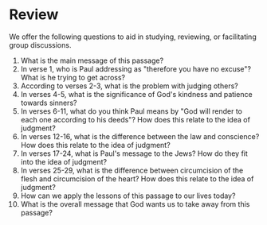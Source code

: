 # Review

We offer the following questions to aid in studying, reviewing, or facilitating group discussions.

1. What is the main message of this passage?
2. In verse 1, who is Paul addressing as "therefore you have no excuse"? What is he trying to get across?
3. According to verses 2-3, what is the problem with judging others?
4. In verses 4-5, what is the significance of God's kindness and patience towards sinners?
5. In verses 6-11, what do you think Paul means by "God will render to each one according to his deeds"? How does this relate to the idea of judgment?
6. In verses 12-16, what is the difference between the law and conscience? How does this relate to the idea of judgment?
7. In verses 17-24, what is Paul's message to the Jews? How do they fit into the idea of judgment?
8. In verses 25-29, what is the difference between circumcision of the flesh and circumcision of the heart? How does this relate to the idea of judgment?
9. How can we apply the lessons of this passage to our lives today?
10. What is the overall message that God wants us to take away from this passage?